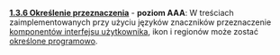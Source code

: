[**1.3.6 Określenie przeznaczenia**](https://wcag.lepszyweb.pl/#sensory-characteristics) - **poziom AAA**: W treściach zaimplementowanych przy użyciu języków znaczników przeznaczenie <a href="#" data-toggle="tooltip" data-original-title="{{site.data.glossary.komponent_interfejsu_uzytkownika}}">komponentów interfejsu użytkownika</a>, ikon i regionów może zostać <a href="#" data-toggle="tooltip" data-original-title="{{site.data.glossary.okreslony_programowo}}">określone programowo</a>.
